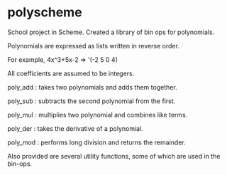 # polyscheme
School project in Scheme. Created a library of bin ops for polynomials.

Polynomials are expressed as lists written in reverse order.

For example, 4x^3+5x-2 => '(-2 5 0 4)

All coefficients are assumed to be integers.

poly_add : takes two polynomials and adds them together.

poly_sub : subtracts the second polynomial from the first.

poly_mul : multiplies two polynomial and combines like terms.

poly_der : takes the derivative of a polynomial.

poly_mod : performs long division and returns the remainder.

Also provided are several utility functions, some of which are used in the bin-ops.
